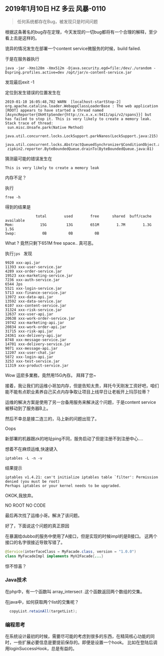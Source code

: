 ## 2019年1月10日 HZ 多云  风暴-0110

> 任何系统都存在Bug，被发现只是时间问题

根据这条著名的bug存在定理，今天发现的一切bug都将有一个合理的解释，至少看上去是这样的。

诡异的情况发生在部署一个content service微服务的时候，build failed.

于是在服务器执行

```
java -jar -Xms128m -Xmx512m -Djava.security.egd=file:/dev/./urandom -Dspring.profiles.active=dev /opt/jar/x-content-service.jar
```

发现最后exit -1 

定位到发生错误的位置发生在

``` 
2019-01-10 16:05:48,702 WARN  [localhost-startStop-2] org.apache.catalina.loader.WebappClassLoaderBase : The web application [ROOT] appears to have started a thread named [AsyncReporter{OkHttpSender{http://x.x.x.x:9411/api/v2/spans}}] but has failed to stop it. This is very likely to create a memory leak. Stack trace of thread:
 sun.misc.Unsafe.park(Native Method)
 java.util.concurrent.locks.LockSupport.parkNanos(LockSupport.java:215)
 java.util.concurrent.locks.AbstractQueuedSynchronizer$ConditionObject.awaitNanos(AbstractQueuedSynchronizer.java:2078)
 zipkin2.reporter.ByteBoundedQueue.drainTo(ByteBoundedQueue.java:81)

```

猜测最可能的错误发生在


```
This is very likely to create a memory leak
```

内存不足？

执行
``` shell
free -h
```

得到的结果是

```
              total        used        free      shared  buff/cache   available
Mem:            15G         13G        651M        1.7M        1.3G        1.5G
Swap:            0B          0B          0B

```

What ? 竟然只剩下651M free space.. 真可恶。

执行```jps ``` 发现

```
9920 xxx-api.jar
11393 xxx-user-service.jar
4289 xxx-order-service.jar
19523 xxx-marketing-service.jar
7236 xxx-auth-service.jar
6544 Jps
5521 xxx-login-service.jar
5713 xxx-finance-service.jar
13972 xxx-data-api.jar
13592 xxx-data-service.jar
6107 xxx-content-service.jar
31324 xxx-risk-service.jar
12637 xxx-user-api.jar
20638 xxx-work-order-service.jar
19742 xxx-marketing-api.jar
20834 xxx-work-order-api.jar
31715 xxx-risk-api.jar
24361 xxx-delivery-api.jar
8748 xxx-message-service.jar
14701 xxx-delivery-service.jar
9071 xxx-message-api.jar
12207 xxx-user-chat.jar
5872 xxx-login-api.jar
3253 xxx-test-service.jar
11319 xxx-product-service.jar

```


Wow  這麽多業務，竟然用15G內存。 拜拜了您~

接着，我让我们的运维小哥加内存，但是告知太贵，拜托今天刚发工资好吧，咱们能不能有点职业素养自己买点内存争取让项目上线早日让老板开上玛莎拉蒂？


运维的解决方案是使用了另一台备用服务来解决这个问题，于是content service被移动到了服务器B上。 

然后不幸总是接二连三的，马上新的问题出现了。

Oops 

新部署的机器跟zk的地址ping不同，服务启动了但是注册不到注册中心....

想着不在麻烦运维,快速键入

``` shell
iptables -L -n -v
```
结果提示

```
iptables v1.4.21: can't initialize iptables table `filter': Permission denied (you must be root)
Perhaps iptables or your kernel needs to be upgraded.
```

OKOK,我放弃。

NO ROOT NO CODE 

最后再次找了运维小哥。解决了该问题。


好了，下面说这个问题的真正原因

在暴漏给dubbo的服务中使用了A接口，但是实现的时候impl的是B接口。 这两个接口的名字很接近导致写错了。

``` java
@Service(interfaceClass = MyFacade.class, version = "1.0.0")
class MyFacadeImpl implements MyV2Facade{...} 
```

惊不惊喜？


### Java技术

在php中，有一个函数叫 array_intersect .这个函数返回两个数组的交集。

在java中，如何获取两个list的交集呢？

``` java
  copyList.retainAll(targetList);
```


### 编程思考

在系统设计最初的时候，需要尽可能的考虑到很多的东西，在精简核心功能的同时，一些扩展必要信息是要提前保存的。即便是设置一个hook。 比如在登陆后调用loginSuccessHook，总是有益的。



